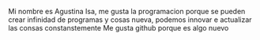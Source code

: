 Mi nombre es Agustina Isa, me gusta la programacion porque se pueden crear infinidad de programas y cosas nueva, podemos innovar e actualizar las consas constanstemente
Me gusta github porque es algo nuevo
